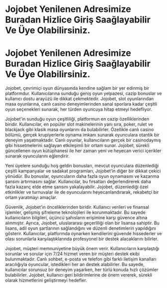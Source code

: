 # Jojobet Yenilenen Adresimize Buradan Hizlice Giriş Saağlayabilir Ve Üye Olabilirsiniz.

# Jojobet Yenilenen Adresimize Buradan Hizlice Giriş Saağlayabilir Ve Üye Olabilirsiniz.

Jojobet, çevrimiçi oyun dünyasında kendine sağlam bir yer edinmiş bir platformdur. Kullanıcılarına sunduğu geniş oyun yelpazesi, cazip bonuslar ve kullanıcı dostu arayüzü ile dikkat çekmektedir. Jojobet, slot oyunlarından masa oyunlarına, canlı casino deneyimlerinden sanal sporlara kadar çeşitli oyun seçenekleri sunarak, her türden oyuncuya hitap etmeyi hedefliyor.

Jojobet'in sunduğu oyun çeşitliliği, platformun en cazip özelliklerinden biridir. Kullanıcılar, en popüler slot makinelerinin yanı sıra, poker, rulet ve blackjack gibi klasik masa oyunlarını da bulabilirler. Özellikle canlı casino bölümü, gerçek krupiyerlerle oynama imkanı sunarak oyunculara otantik bir deneyim yaşatmaktadır. Canlı oyunlar, kullanıcıların gerçek bir casinodaymış gibi hissetmelerini sağlayan etkileşimli bir ortam sunar. Jojobet, sürekli güncellenen oyun kütüphanesi ile her zaman yeni ve heyecan verici içerikler sunarak oyuncularını eğlendirir.

Yeni üyelere sunduğu hoş geldin bonusları, mevcut oyunculara düzenlediği çeşitli kampanyalar ve sadakat programları, Jojobet’in diğer bir dikkat çekici yönüdür. Bu bonuslar, oyuncuların daha fazla oyun oynamasını ve kazanma şansını artırmasını sağlar. Kullanıcılar, bu fırsatları değerlendirerek daha fazla kazanç elde etme şansını yakalayabilir. Jojobet, düzenlediği özel etkinlikler ve turnuvalar ile de oyuncularını heyecanlandırarak, rekabetçi bir ortam yaratmayı amaçlar.

Güvenlik, Jojobet’in önceliklerinden biridir. Kullanıcı verileri ve finansal işlemler, gelişmiş şifreleme teknolojileri ile korunmaktadır. Bu sayede kullanıcıların bilgileri, üçüncü şahısların erişimine karşı güvence altına alınmıştır. Ayrıca, Jojobet, uluslararası geçerliliği olan bir lisansa sahiptir. Bu lisans, adil oyun şartlarının sağlandığını ve düzenli denetimlerin yapıldığını gösterir. Kullanıcılar, platformda oynarken kendilerini güvende hissederler ve olası sorunlarla karşılaştıklarında profesyonel bir destek alacaklarını bilirler.

Jojobet, müşteri memnuniyetine büyük önem verir. Kullanıcıların karşılaştığı sorunlar ve sorular için 7/24 hizmet veren bir müşteri destek ekibi bulunmaktadır. Canlı sohbet, e-posta ve telefon gibi farklı iletişim kanalları aracılığıyla oyuncular, istedikleri her an destek alabilirler. Bu sayede, kullanıcılar sorunsuz bir deneyim yaşarken, her türlü konuda hızlı çözümler bulabilirler. Jojobet, kullanıcı geri bildirimlerine de önem vererek, sürekli olarak hizmetlerini geliştirmeyi hedefler.
